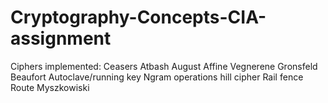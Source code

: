 # Cryptography-Concepts-CIA-assignment
Ciphers implemented:
Ceasers 
Atbash
August
Affine
Vegnerene
Gronsfeld
Beaufort
Autoclave/running key
Ngram operations
hill cipher
Rail fence
Route
Myszkowiski
